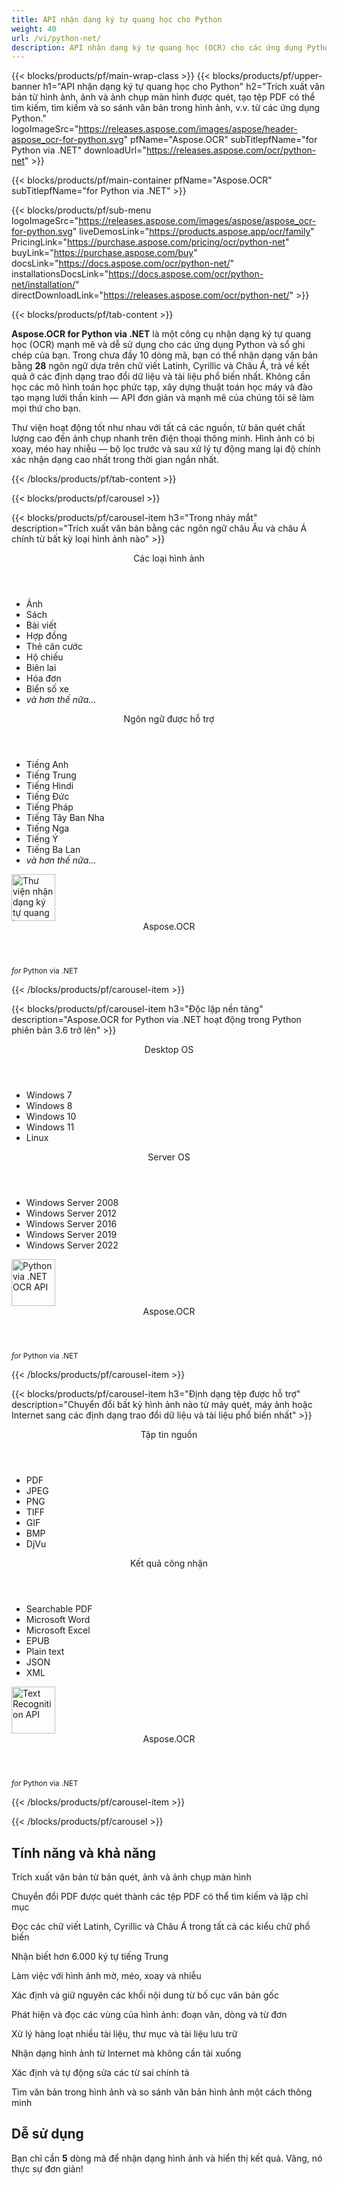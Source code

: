 ```yaml
---
title: API nhận dạng ký tự quang học cho Python
weight: 40
url: /vi/python-net/ 
description: API nhận dạng ký tự quang học (OCR) cho các ứng dụng Python của bạn. Trích xuất văn bản từ bản quét và ảnh, tạo tệp PDF có thể tìm kiếm, xử lý hàng loạt thư mục và tài liệu lưu trữ, v.v. trong chưa đến 10 dòng mã.
---
```


{{< blocks/products/pf/main-wrap-class >}}
{{< blocks/products/pf/upper-banner h1="API nhận dạng ký tự quang học cho Python" h2="Trích xuất văn bản từ hình ảnh, ảnh và ảnh chụp màn hình được quét, tạo tệp PDF có thể tìm kiếm, tìm kiếm và so sánh văn bản trong hình ảnh, v.v. từ các ứng dụng Python." logoImageSrc="https://releases.aspose.com/images/aspose/header-aspose_ocr-for-python.svg" pfName="Aspose.OCR" subTitlepfName="for Python via .NET" downloadUrl="https://releases.aspose.com/ocr/python-net" >}}

{{< blocks/products/pf/main-container pfName="Aspose.OCR" subTitlepfName="for Python via .NET" >}}

{{< blocks/products/pf/sub-menu logoImageSrc="https://releases.aspose.com/images/aspose/aspose_ocr-for-python.svg" liveDemosLink="https://products.aspose.app/ocr/family" PricingLink="https://purchase.aspose.com/pricing/ocr/python-net" buyLink="https://purchase.aspose.com/buy" docsLink="https://docs.aspose.com/ocr/python-net/" installationsDocsLink="https://docs.aspose.com/ocr/python-net/installation/"  directDownloadLink="https://releases.aspose.com/ocr/python-net/" >}}

{{< blocks/products/pf/tab-content >}}
<p><b>Aspose.OCR for Python via .NET</b> là một công cụ nhận dạng ký tự quang học (OCR) mạnh mẽ và dễ sử dụng cho các ứng dụng Python và sổ ghi chép của bạn. Trong chưa đầy 10 dòng mã, bạn có thể nhận dạng văn bản bằng <b>28</b> ngôn ngữ dựa trên chữ viết Latinh, Cyrillic và Châu Á, trả về kết quả ở các định dạng trao đổi dữ liệu và tài liệu phổ biến nhất. Không cần học các mô hình toán học phức tạp, xây dựng thuật toán học máy và đào tạo mạng lưới thần kinh &mdash; API đơn giản và mạnh mẽ của chúng tôi sẽ làm mọi thứ cho bạn.</p>
<p>Thư viện hoạt động tốt như nhau với tất cả các nguồn, từ bản quét chất lượng cao đến ảnh chụp nhanh trên điện thoại thông minh. Hình ảnh có bị xoay, méo hay nhiễu &mdash; bộ lọc trước và sau xử lý tự động mang lại độ chính xác nhận dạng cao nhất trong thời gian ngắn nhất.</p>
{{< /blocks/products/pf/tab-content >}}

<!--Diagrams Start-->
{{< blocks/products/pf/carousel >}}

{{< blocks/products/pf/carousel-item h3="Trong nháy mắt" description="Trích xuất văn bản bằng các ngôn ngữ châu Âu và châu Á chính từ bất kỳ loại hình ảnh nào" >}}
<div class="diagram1 d1-python">
 <div class="d1-row">
  <div class="d1-col d1-left">
   <header>
    <i class="fa fa-image">
    </i>    
	Các loại hình ảnh
   </header>
   <ul>   
<li>Ảnh</li>
    <li>Sách</li>
    <li>Bài viết</li>
    <li>Hợp đồng</li>
    <li>Thẻ căn cước</li>
    <li>Hộ chiếu</li>
    <li>Biên lai</li>
    <li>Hóa đơn</li>
    <li>Biển số xe</li>
    <li><i>và hơn thế nữa...</i></li>
   </ul>
  </div>
  <!--/left-->
  <div class="d1-col d1-right">
   <header>
    <i class="fa fa-language">
    </i>
    Ngôn ngữ được hỗ trợ
   </header>
   <ul> 
<li>Tiếng Anh</li>
    <li>Tiếng Trung</li>
    <li>Tiếng Hindi</li>
    <li>Tiếng Đức</li>
    <li>Tiếng Pháp</li>
    <li>Tiếng Tây Ban Nha</li>
    <li>Tiếng Nga</li>
    <li>Tiếng Ý</li>
    <li>Tiếng Ba Lan</li>
    <li><i>và hơn thế nữa...</i></li>
   </ul>
  </div>
  <!--/right-->
 </div>
 <!--/row-->
 <div class="d1-logo">
  <img width="70" height="75" alt="Thư viện nhận dạng ký tự quang học" src="https://releases.aspose.com/images/aspose/aspose_ocr-for-python.svg"/>
  <header>
   Aspose.OCR
  </header>
  <footer>
   <small>
    <em>
     for
    </em>
    Python via .NET
   </small>
  </footer>
 </div>
 <!--/logo-->
</div>

{{< /blocks/products/pf/carousel-item >}}

{{< blocks/products/pf/carousel-item h3="Độc lập nền tảng" description="Aspose.OCR for Python via .NET hoạt động trong Python phiên bản 3.6 trở lên" >}}
<div class="diagram1 d1-python">
 <div class="d1-row">
  <div class="d1-col d1-left">
   <header>
    <i class="fa fa-laptop">
    </i>
    Desktop OS
   </header>
   <ul>
    <li>Windows 7</li>
    <li>Windows 8</li>
    <li>Windows 10</li>
    <li>Windows 11</li>
	<li>Linux</li>
   </ul>  
  </div>
  <!--/left-->
  <div class="d1-col d1-right">
   <header>
    <i class="fa fa-server">
    </i>
    Server OS
   </header>
   <ul>
    <li>Windows Server 2008</li>
    <li>Windows Server 2012</li>
    <li>Windows Server 2016</li>
    <li>Windows Server 2019</li>
    <li>Windows Server 2022</li>
   </ul>
  </div>
  <!--/right-->
 </div>
 <!--/row-->
 <div class="d1-logo">
  <img width="70" height="75" alt="Python via .NET OCR API" src="https://releases.aspose.com/images/aspose/aspose_ocr-for-python.svg"/>
  <header>
   Aspose.OCR
  </header>
  <footer>
   <small>
    <em>
     for
    </em>
    Python via .NET
   </small>
  </footer>
 </div>
 <!--/logo-->
</div>

{{< /blocks/products/pf/carousel-item >}}

{{< blocks/products/pf/carousel-item h3="Định dạng tệp được hỗ trợ" description="Chuyển đổi bất kỳ hình ảnh nào từ máy quét, máy ảnh hoặc Internet sang các định dạng trao đổi dữ liệu và tài liệu phổ biến nhất" >}}
<div class="diagram1 d2 d1-python">
 <div class="d1-row">
  <div class="d1-col d1-left">
   <header>
    <i class="fa fa-long-arrow-down">
    </i>
    Tập tin nguồn
   </header>
   <ul>
    <li>PDF</li>
    <li>JPEG</li>
    <li>PNG</li>
    <li>TIFF</li>
    <li>GIF</li>
    <li>BMP</li>
    <li>DjVu</li>
   </ul>
  </div>
  <!--/left-->
<div class="d1-col d1-right">
   <header>
    <i class="fa fa-mail-forward">
    </i>
    Kết quả công nhận
   </header>
   <ul>
    <li>Searchable PDF</li>
    <li>Microsoft Word</li>
    <li>Microsoft Excel</li>
    <li>EPUB</li>
    <li>Plain text</li>
    <li>JSON</li>
    <li>XML</li>
   </ul>
  </div>
  <!--/right-->
 </div>
 <!--/row-->
 <div class="d1-logo">
  <img width="70" height="75" alt="Text Recognition API" src="https://releases.aspose.com/images/aspose/aspose_ocr-for-python.svg"/>
  <header>
   Aspose.OCR
  </header>
  <footer>
   <small>
    <em>
     for
    </em>
    Python via .NET
   </small>
  </footer>
 </div>
 <!--/logo-->
</div>

{{< /blocks/products/pf/carousel-item >}}

{{< /blocks/products/pf/carousel >}}
<!--Diagrams End-->

<!--Feature-section Start-->
<div class="container-fluid features-section bg-gray">
 <a class="anchor" id="features" name="features">
 </a>
 <div class="row">
  <div class="container">
   <h2 class="pr-ft">Tính năng và khả năng</h2>
   <p>
   </p>
   <div class="col-lg-4">
    <em class="fa fa-image ico-blue fa-2x col-lg-2">
    </em>
    <p class="col-lg-10">Trích xuất văn bản từ bản quét, ảnh và ảnh chụp màn hình</p>
   </div>
   <div class="col-lg-4">
    <em class="fa fa-file-text-o ico-blue fa-2x col-lg-2">
    </em>
    <p class="col-lg-10">Chuyển đổi PDF được quét thành các tệp PDF có thể tìm kiếm và lập chỉ mục</p>
   </div>
   <div class="col-lg-4">
    <em class="fa fa-globe ico-blue fa-2x col-lg-2">
    </em>
    <p class="col-lg-10">Đọc các chữ viết Latinh, Cyrillic và Châu Á trong tất cả các kiểu chữ phổ biến</p>
   </div>
   <div class="col-lg-4">
    <em class="fa fa-language ico-blue fa-2x col-lg-2">
    </em>
    <p class="col-lg-10">Nhận biết hơn 6.000 ký tự tiếng Trung</p>
   </div>   
   <div class="col-lg-4">
    <em class="fa fa-eye ico-blue fa-2x col-lg-2">
    </em>
    <p class="col-lg-10">Làm việc với hình ảnh mờ, méo, xoay và nhiễu</p>
   </div>
   <div class="col-lg-4">
    <em class="fa fa-indent ico-blue fa-2x col-lg-2">
    </em>
    <p class="col-lg-10">Xác định và giữ nguyên các khối nội dung từ bố cục văn bản gốc</p>
   </div>
   <div class="col-lg-4">
    <em class="fa fa-object-group ico-blue fa-2x col-lg-2">
    </em>
    <p class="col-lg-10">Phát hiện và đọc các vùng của hình ảnh: đoạn văn, dòng và từ đơn</p>
   </div>
   <div class="col-lg-4">
    <em class="fa fa-folder-open ico-blue fa-2x col-lg-2">
    </em>
    <p class="col-lg-10">Xử lý hàng loạt nhiều tài liệu, thư mục và tài liệu lưu trữ</p>
   </div>
   <div class="col-lg-4">
    <em class="fa fa-link ico-blue fa-2x col-lg-2">
    </em>
    <p class="col-lg-10">Nhận dạng hình ảnh từ Internet mà không cần tải xuống</p>
   </div>
   <div class="col-lg-4">
    <em class="fa fa-check ico-blue fa-2x col-lg-2">
    </em>
    <p class="col-lg-10">Xác định và tự động sửa các từ sai chính tả</p>
   </div>
   <div class="col-lg-4">
    <em class="fa fa-search ico-blue fa-2x col-lg-2">
    </em>
    <p class="col-lg-10">Tìm văn bản trong hình ảnh và so sánh văn bản hình ảnh một cách thông minh</p>
   </div>  

<div class="col-lg-12">

<h2 class="h2title">Dễ sử dụng</h2>

<p>Bạn chỉ cần <b>5</b> dòng mã để nhận dạng hình ảnh và hiển thị kết quả. Vâng, nó thực sự đơn giản!</p>

<!-- BEGIN LCS -->
<div class="ocr-lcs">
	<style>
		.ocr-lcs-controls {
			display: flex;
			flex-wrap: wrap;
		}

		.ocr-lcs-drop {
			cursor: pointer;
			display: flex;
			flex-direction: column;
			align-items: center;
			min-width: 350px;
			box-sizing: border-box;
			margin: 0 15px 15px 0;
			padding: 15px 15px 10px 15px;
			border: dashed 3px #73b5fb;
			border-radius: 10px;
			background-color: #ffffff;
		}

		.ocr-lcs-drop input {
			display: none;
		}

		.ocr-lcs-drop-preload {
			display: none;
		}

		.ocr-lcs-drop svg {
			width: 48px;
			margin-bottom: 5px;
			filter: invert(70%) sepia(12%) saturate(3506%) hue-rotate(183deg) brightness(101%) contrast(97%);
		}

		.ocr-lcs-drop span {
			font-size: 18px;
			text-align: center;
		}

		.ocr-lcs-filename {
			display: none;
		}

		.ocr-lcs-filename span {
			font-style: italic;
		}

		.ocr-lcs-recognizing {
			display: none;
		}

		.ocr-lcs-recognizing span {
			font-style: italic;
		}

		.ocr-lcs-mods {
			display: flex;
			flex-direction: column;
		}

		.ocr-lcs-mods > * {
			width: 150px;
			box-sizing: border-box;
		}

		.ocr-lcs-mods select {
			margin-bottom: 7px;
			padding: .6em 1.4em .5em .8em;
			border:  solid 2px #73b5fb;
			border-radius: .5em;
			line-height: 1.3;
			font-family: arial,sans-serif,-apple-system,BlinkMacSystemFont,segoe ui,Roboto,helvetica neue,apple color emoji,segoe ui emoji,segoe ui symbol;
			font-size: 16px;
			font-weight: 700;
			color: #73b5fb;
			-moz-appearance: none;
			-webkit-appearance: none;
			appearance: none;
			background-color: #ffffff;
			background-image: url('data:image/svg+xml;charset=US-ASCII,%3Csvg%20xmlns%3D%22http%3A%2F%2Fwww.w3.org%2F2000%2Fsvg%22%20width%3D%22292.4%22%20height%3D%22292.4%22%3E%3Cpath%20fill%3D%22%2373b5fb%22%20d%3D%22M287%2069.4a17.6%2017.6%200%200%200-13-5.4H18.4c-5%200-9.3%201.8-12.9%205.4A17.6%2017.6%200%200%200%200%2082.2c0%205%201.8%209.3%205.4%2012.9l128%20127.9c3.6%203.6%207.8%205.4%2012.8%205.4s9.2-1.8%2012.8-5.4L287%2095c3.5-3.5%205.4-7.8%205.4-12.8%200-5-1.9-9.2-5.5-12.8z%22%2F%3E%3C%2Fsvg%3E');
			background-repeat: no-repeat, repeat;
			background-position: right .7em top 50%, 0 0;
			background-size: .65em auto, 100%;
		}

		.ocr-lcs-mods select::-ms-expand {
			display: none;
		}

		.ocr-lcs-mods select:hover, .ocr-lcs-mods select:focus {
			border-color: #1a89d0;
			color: #1a89d0;
			background-image: url('data:image/svg+xml;charset=US-ASCII,%3Csvg%20xmlns%3D%22http%3A%2F%2Fwww.w3.org%2F2000%2Fsvg%22%20width%3D%22292.4%22%20height%3D%22292.4%22%3E%3Cpath%20fill%3D%22%231a89d0%22%20d%3D%22M287%2069.4a17.6%2017.6%200%200%200-13-5.4H18.4c-5%200-9.3%201.8-12.9%205.4A17.6%2017.6%200%200%200%200%2082.2c0%205%201.8%209.3%205.4%2012.9l128%20127.9c3.6%203.6%207.8%205.4%2012.8%205.4s9.2-1.8%2012.8-5.4L287%2095c3.5-3.5%205.4-7.8%205.4-12.8%200-5-1.9-9.2-5.5-12.8z%22%2F%3E%3C%2Fsvg%3E');
		}

		.ocr-lcs-mods select:focus {
			outline: none;
		}

		*[dir="rtl"] .ocr-lcs-mods select, :root:lang(ar) .ocr-lcs-mods select, :root:lang(iw) .ocr-lcs-mods select {
			background-position: left .7em top 50%, 0 0;
			padding: .6em .8em .5em 1.4em;
		}

		.ocr-lcs-mods select option {
			font-weight: normal;
			color: #4c4c4c;
		}

		.ocr-lcs-mods input {
			padding: 0.6em .6em;
			border: none;
			border-radius: .5em;
			box-shadow: inset 0 1px rgb(255 255 255 / 15%), 0 1px 1px rgb(0 0 0 / 8%);
			font-family: arial,sans-serif,-apple-system,BlinkMacSystemFont,segoe ui,Roboto,helvetica neue,apple color emoji,segoe ui emoji,segoe ui symbol;
			font-size: 16px;
			font-weight: 700;
			color: #ffffff;
			background-color: #1a89d0;
		}

		.ocr-lcs-mods input:hover {
			background-color: #3071a9;
			transition: all .3s ease;
			transition-property: all;
			transition-duration: 0.3s;
			transition-timing-function: ease;
			transition-delay: 0s;
		}

		.ocr-lcs-disabled {
			background-color: silver !important;
		}

		.ocr-lcs-disclaimer {
			font-size: 12px !important;
		}

		.ocr-lcs-result {
			position: fixed;
			top: 0px;
			right: 0px;
			bottom: 0px;
			left: 0px;
			background: rgba(0,0,0,0.8);
			z-index: 9998;
			-webkit-transition: opacity 400ms ease-in;
			-moz-transition: opacity 400ms ease-in;
			transition: opacity 400ms ease-in;
			display: none;
		}

		.ocr-lcs-result > div {
			width: 90vw;
			position: relative;
			margin: 10% auto;
			padding: 5px 20px 13px 20px;
			border-radius: 10px;
			background: #ffffff;
			pointer-events: auto;
		}

		.ocr-lcs-result header {
			position: relative;
			display: flex;
			justify-content: space-between;
			align-items: center;
			padding:  5px 0 10px 0;
			border-bottom: dotted 1px #1a89d0;
		}

		.ocr-lcs-result header span {
			font-size: 18px;
			font-weight: 700;
		}

		.ocr-lcs-result header i {
			cursor: pointer;
			color: #1a89d0;
			font-size: 24px !important;
		}

		.ocr-lcs-result header i:hover {
			color: #3071a9;
		}

		.ocr-lcs-result article {
			max-height: 500px;
			overflow: auto;
			margin: 25px 0 15px 0;
		}
	</style>
	<div class="ocr-lcs-controls">
		<div class="ocr-lcs-drop" onclick="OcrLcsUpload(this);" ondragover="event.preventDefault();" ondrop="OcrLcsDropped(event,this);">
			<input type="file" accept=".jpg,.jpeg,.png,.bmp,.tif,.tiff,.gif" onchange="OcrLcsFileSelected(this);" />
			<svg class="ocr-lcs-drop-preload" xmlns="http://www.w3.org/2000/svg" xmlns:xlink="http://www.w3.org/1999/xlink" viewBox="0 0 100 100"><g transform="translate(89,50)"><g transform="rotate(0)"><circle cx="0" cy="0" r="5" fill="#29c26a" fill-opacity="1"><animateTransform attributeName="transform" type="scale" begin="-0.8888888888888888s" values="2 2;1 1" keyTimes="0;1" dur="1s" repeatCount="indefinite"></animateTransform><animate attributeName="fill-opacity" keyTimes="0;1" dur="1s" repeatCount="indefinite" values="1;0" begin="-0.8888888888888888s"></animate></circle></g></g><g transform="translate(79.87573328164014,75.06871677777502)"><g transform="rotate(40)"><circle cx="0" cy="0" r="5" fill="#29c26a" fill-opacity="0.8888888888888888"><animateTransform attributeName="transform" type="scale" begin="-0.7777777777777778s" values="2 2;1 1" keyTimes="0;1" dur="1s" repeatCount="indefinite"></animateTransform><animate attributeName="fill-opacity" keyTimes="0;1" dur="1s" repeatCount="indefinite" values="1;0" begin="-0.7777777777777778s"></animate></circle></g></g><g transform="translate(56.772278929010284,88.40750236747611)"><g transform="rotate(80)"><circle cx="0" cy="0" r="5" fill="#29c26a" fill-opacity="0.7777777777777778"><animateTransform attributeName="transform" type="scale" begin="-0.6666666666666666s" values="2 2;1 1" keyTimes="0;1" dur="1s" repeatCount="indefinite"></animateTransform><animate attributeName="fill-opacity" keyTimes="0;1" dur="1s" repeatCount="indefinite" values="1;0" begin="-0.6666666666666666s"></animate></circle></g></g><g transform="translate(30.500000000000007,83.77499074759311)"><g transform="rotate(119.99999999999999)"><circle cx="0" cy="0" r="5" fill="#29c26a" fill-opacity="0.6666666666666666"><animateTransform attributeName="transform" type="scale" begin="-0.5555555555555556s" values="2 2;1 1" keyTimes="0;1" dur="1s" repeatCount="indefinite"></animateTransform><animate attributeName="fill-opacity" keyTimes="0;1" dur="1s" repeatCount="indefinite" values="1;0" begin="-0.5555555555555556s"></animate></circle></g></g><g transform="translate(13.351987789349579,63.33878558970109)"><g transform="rotate(160)"><circle cx="0" cy="0" r="5" fill="#29c26a" fill-opacity="0.5555555555555556"><animateTransform attributeName="transform" type="scale" begin="-0.4444444444444444s" values="2 2;1 1" keyTimes="0;1" dur="1s" repeatCount="indefinite"></animateTransform><animate attributeName="fill-opacity" keyTimes="0;1" dur="1s" repeatCount="indefinite" values="1;0" begin="-0.4444444444444444s"></animate></circle></g></g><g transform="translate(13.351987789349572,36.661214410298925)"><g transform="rotate(200)"><circle cx="0" cy="0" r="5" fill="#29c26a" fill-opacity="0.4444444444444444"><animateTransform attributeName="transform" type="scale" begin="-0.3333333333333333s" values="2 2;1 1" keyTimes="0;1" dur="1s" repeatCount="indefinite"></animateTransform><animate attributeName="fill-opacity" keyTimes="0;1" dur="1s" repeatCount="indefinite" values="1;0" begin="-0.3333333333333333s"></animate></circle></g></g><g transform="translate(30.499999999999982,16.2250092524069)"><g transform="rotate(239.99999999999997)"><circle cx="0" cy="0" r="5" fill="#29c26a" fill-opacity="0.3333333333333333"><animateTransform attributeName="transform" type="scale" begin="-0.2222222222222222s" values="2 2;1 1" keyTimes="0;1" dur="1s" repeatCount="indefinite"></animateTransform><animate attributeName="fill-opacity" keyTimes="0;1" dur="1s" repeatCount="indefinite" values="1;0" begin="-0.2222222222222222s"></animate></circle></g></g><g transform="translate(56.77227892901027,11.59249763252388)"><g transform="rotate(280)"><circle cx="0" cy="0" r="5" fill="#29c26a" fill-opacity="0.2222222222222222"><animateTransform attributeName="transform" type="scale" begin="-0.1111111111111111s" values="2 2;1 1" keyTimes="0;1" dur="1s" repeatCount="indefinite"></animateTransform><animate attributeName="fill-opacity" keyTimes="0;1" dur="1s" repeatCount="indefinite" values="1;0" begin="-0.1111111111111111s"></animate></circle></g></g><g transform="translate(79.87573328164014,24.931283222224955)"><g transform="rotate(320)"><circle cx="0" cy="0" r="5" fill="#29c26a" fill-opacity="0.1111111111111111"><animateTransform attributeName="transform" type="scale" begin="0s" values="2 2;1 1" keyTimes="0;1" dur="1s" repeatCount="indefinite"></animateTransform><animate attributeName="fill-opacity" keyTimes="0;1" dur="1s" repeatCount="indefinite" values="1;0" begin="0s"></animate></circle></g></g><!-- [ldio] generated by https://loading.io/ --></svg>
			<svg class="ocr-lcs-drop-icon" xmlns="http://www.w3.org/2000/svg" xmlns:xlink="http://www.w3.org/1999/xlink" viewBox="0 0 128 128"><path d="M80,0v32h32L80,0z M72,32V0H28c-6.63,0-12,5.37-12,12v104c0,6.62,5.37,12,12,12h72c6.63,0,12-5.37,12-12V40H80.22	C75.57,40,72,36.42,72,32z M88.03,86.03C87.07,87.43,85.55,88,84,88s-3.07-0.59-4.24-1.76L70,76.47V102c0,3.31-2.69,6-6,6	s-6-2.69-6-6V76.47l-9.76,9.76c-2.34,2.34-6.14,2.34-8.49,0s-2.34-6.14,0-8.49l20-20c2.34-2.34,6.14-2.34,8.49,0l20,20	C90.57,80.1,90.57,83.9,88.03,86.03z"/></svg>
			<span class="ocr-lcs-filename">Sẵn sàng để nhận ra <span></span></span>
			<span class="ocr-lcs-recognizing">Công nhận <span></span></span>
			<span class="ocr-lcs-hint">Thả một tập tin ở đây hoặc nhấp để duyệt *</span>
		</div>
		<div class="ocr-lcs-mods">
			<select name="language">
				<!--<option value="39">Albanian</option>-->
				<!--<option value="24">Arabic</option>-->
				<!--<option value="45">Azerbaijani </option>-->
				<!--<option value="27">Bengali</option>-->
				<option value="44">Bulgarian</option>
				<option value="22">Chinese</option>
				<option value="17">Croatian</option>
				<option value="18">Czech</option>
				<option value="13">Danish</option>
				<option value="10">Dutch</option>
				<option value="1" selected="selected">English</option>
				<option value="20">Estonian</option>
				<option value="15">Finnish</option>
				<option value="3">French</option>
				<!--<option value="43">Georgian</option>-->
				<option value="2">German</option>
				<!--<option value="36">Greek</option>-->
				<!--<option value="34">Hebrew</option>-->
				<option value="25">Hindi</option>
				<!--<option value="33">Indonesian</option>-->
				<option value="4">Italian</option>
				<!--<option value="37">Japanese</option>-->
				<!--<option value="40">Latin</option>-->
				<!--<option value="35">Javanese</option>-->
				<!--<option value="32">Korean</option>-->
				<option value="12">Latvian</option>
				<option value="11">Lithuanian</option>
				<option value="14">Norwegian</option>
				<!--<option value="38">Persian</option>-->
				<option value="7">Polish</option>
				<option value="6">Portuguese</option>
				<option value="21">Romanian</option>
				<option value="23">Russian</option>
				<option value="16">Serbian</option>
				<option value="9">Slovak</option>
				<option value="8">Slovenian</option>
				<option value="5">Spanish</option>
				<option value="19">Swedish</option>
				<!--<option value="28">Tibetan</option>-->
				<!--<option value="29">Thai</option>-->
				<!--<option value="31">Turkish</option>-->
				<option value="26">Ukrainian</option>
				<!--<option value="30">Urdu</option>-->
				<!--<option value="42">Uzbek</option>-->
				<!--<option value="41">Vietnamese</option>-->
			</select>
			<input type="button" value="Mã vận hành" class="ocr-lcs-recognize ocr-lcs-disabled" onclick="OcrLcsRecognize(this)" />
		</div>
	</div>


	<p class="ocr-lcs-disclaimer">* Bằng cách tải lên tệp của bạn hoặc sử dụng dịch vụ, bạn đồng ý với chúng tôi <a href="https://about.aspose.com/legal/terms-of-use" rel="nofollow noreferrer" target="_blank">Điều khoản sử dụng</a> và <a href="https://about.aspose.com/legal/privacy-policy" rel="nofollow noreferrer" target="_blank">Chính sách bảo mật</a>.</p>
<div id="code" class="codeblock"><h3>Live code sample - Python 3</h3><pre><code class="cs hljs csharp"><span class="hljs-comment"># Khởi tạo công cụ OCR</span>
recognitionEngine = AsposeOcr()
<span class="hljs-comment"># Thêm hình ảnh vào hàng loạt</span>
input = OcrInput(InputType.SINGLE_IMAGE)
input.add("<span class="ocr-lcs-code-filename-placeholder">sample.png</span><span class="ocr-lcs-code-filename-actual"></span>")
<span class="hljs-comment"># Trích xuất văn bản từ hình ảnh</span>
result = recognitionEngine.recognize(input)
<span class="hljs-comment"># Hiển thị kết quả nhận dạng</span>
print(result[0].recognition_text)</code></pre></div>
	<div class="ocr-lcs-result" onclick="OcrLcsCurtainClick(this)">
		<div>
			<header>
				<span>Kết quả công nhận</span>
				<i class="fa fa-times" onclick="OcrLcsCloseResult(this);"></i>
			</header>
			<article>&nbsp;</article>
		</div>
	</div>
	<script>
		function OcrLcsUpload(obj)
		{
			let fileInput = $(obj).children("input[type='file']")[0];
			fileInput.click();
		}

		function OcrLcsDropped(event, obj)
		{
			let fileInput = $(obj).children("input[type='file']")[0];
			fileInput.files = event.dataTransfer.files;
			OcrLcsFileSelected(fileInput);
			event.preventDefault();
			return false;
		}

		function OcrLcsFileSelected(obj)
		{
			if(obj.files.length > 0)
			{
				let fileName = obj.value.replace(/.*[\/\\]/, "");
				$(obj).closest(".ocr-lcs-controls").find(".ocr-lcs-recognize").removeClass("ocr-lcs-disabled");
				$(obj).siblings(".ocr-lcs-filename").show().children("span").text(fileName);
				$(obj).siblings(".ocr-lcs-recognizing").children("span").text(fileName);
				$(obj).closest(".ocr-lcs").find(".ocr-lcs-code-filename-placeholder").hide();
				$(obj).closest(".ocr-lcs").find(".ocr-lcs-code-filename-actual").text(fileName).show();
			}
		}

		function OcrLcsRecognize(obj)
		{
			let button = $(obj);
			if(button.hasClass("ocr-lcs-disabled")) return false;
			let icon = button.closest(".ocr-lcs-controls").find(".ocr-lcs-drop-icon");
			let preloader = button.closest(".ocr-lcs-controls").find(".ocr-lcs-drop-preload");
			let recognizingField = button.closest(".ocr-lcs-controls").find(".ocr-lcs-recognizing");
			let filenameField = button.closest(".ocr-lcs-controls").find(".ocr-lcs-filename");
			let hint = button.closest(".ocr-lcs-controls").find(".ocr-lcs-hint");
			preloader.show();
			recognizingField.show();
			icon.hide();
			filenameField.hide();
			hint.hide();
			button.addClass("ocr-lcs-disabled");
			let lang = button.siblings("select").val();
			let file = button.closest(".ocr-lcs-controls").find("input[type='file']")[0].files[0];
			let payload = new FormData();
			payload.append("language", lang);
			payload.append("attachfile", file);
			$.ajax({
				url: "https://api.products.aspose.app/ocr/conversion/RecognizeImageFromVidget",
				type: "POST",
				data: payload,
				processData: false,
				contentType: false
			}).done(function(data){
				let resultDialog = button.closest(".ocr-lcs").find(".ocr-lcs-result");
				let output = data.replace(/(?:\r\n|\r|\n)/g, "<br />");
				resultDialog.find("article").html(output);
				resultDialog.slideDown(200);
			}).fail(function(jqxhr,textStatus,error){
				console.log(`[${textStatus}] ${error}`);
			}).always(function(){
				preloader.hide();
				recognizingField.hide();
				icon.show();
				hint.show();
				button.closest(".ocr-lcs-controls").find("input[type='file']")[0].value = null;
				$(obj).closest(".ocr-lcs").find(".ocr-lcs-code-filename-placeholder").show();
				$(obj).closest(".ocr-lcs").find(".ocr-lcs-code-filename-actual").hide();
			});
		}

		function OcrLcsCurtainClick(obj)
		{
			if($(event.target).is(".ocr-lcs-result")) $(obj).hide();
		}

		function OcrLcsCloseResult(obj)
		{
			$(obj).closest(".ocr-lcs-result").slideUp(200);
		}
	</script>
</div>
<!-- END LCS -->

</div>

<div class="col-lg-12">
<h2 class="h2title">28 ngôn ngữ nhận dạng</h2>
<p><b>Aspose.OCR for Python via .NET</b> có thể nhận dạng một số lượng lớn ngôn ngữ và tất cả các tập lệnh viết phổ biến, bao gồm cả văn bản có nhiều ngôn ngữ:</p>
<ul>
<li><b>Bảng chữ cái Latinh mở rộng</b>: tiếng Croatia, tiếng Séc, tiếng Đan Mạch, tiếng Hà Lan, tiếng Anh (bao gồm cả chữ viết tay), tiếng Estonia, tiếng Phần Lan, tiếng Pháp, tiếng Đức, tiếng Ý, tiếng Latvia, tiếng Litva, tiếng Na Uy, tiếng Ba Lan, tiếng Bồ Đào Nha, tiếng Rumani , tiếng Slovak, tiếng Slovene, tiếng Tây Ban Nha, tiếng Thụy Điển.</li>
<li><b>Bảng chữ cái Cyrillic</b>: tiếng Belorussian, tiếng Bulgari, tiếng Kazakh, tiếng Nga, tiếng Serbia, tiếng Ukraina.</li>
<li><b>Tiếng Trung</b>: hơn 6.000 ký tự.</li>
<li><b>Tiếng Hindi</b></li>
</ul>
<p>Bạn cũng có thể đọc văn bản bằng các ngôn ngữ khác dựa trên tiếng Latinh và Cyrillic mở rộng, ngay cả khi chúng không được công cụ OCR hỗ trợ trực tiếp. Ví dụ: tiếng Latinh, tiếng Việt, tiếng Gaelic, v.v.</p>
</div>

<div class="col-lg-12">
<h2 class="h2title">Bộ lọc xử lý mạnh mẽ</h2>
<p>Độ chính xác và độ tin cậy của nhận dạng ký tự quang học phụ thuộc nhiều vào chất lượng của hình ảnh gốc. <b>Aspose.OCR for Python via .NET</b> cung cấp một số lượng lớn các bộ lọc xử lý hình ảnh thủ công và hoàn toàn tự động giúp nâng cao hình ảnh trước khi gửi đến công cụ OCR:</p>
<ul>
<li>Tự động làm thẳng các hình ảnh được căn chỉnh nghiêng một chút so với chiều ngang.</li>
<li>Xoay hình ảnh bị lệch nghiêm trọng theo cách thủ công.</li>
<li>Tự động loại bỏ bụi bẩn, đốm, vết trầy xước, ánh sáng chói, độ dốc không mong muốn và tiếng ồn khác.</li>
<li>Tự động điều chỉnh độ tương phản của hình ảnh.</li>
<li>Tự động nâng cấp hoặc thay đổi kích thước hình ảnh theo cách thủ công.</li>
<li>Chuyển đổi hình ảnh thành đen trắng hoặc thang độ xám.</li>
<li>Đảo ngược màu sắc của hình ảnh để vùng sáng có màu tối và vùng tối có màu sáng.</li>
<li>Tăng độ dày của ký tự trong hình ảnh.</li>
<li>Làm mờ hình ảnh nhiễu trong khi vẫn giữ nguyên các cạnh của chữ cái.</li>
<li>Làm phẳng độ cong của trang và sửa méo ống kính máy ảnh cho ảnh trang.</li>
</ul>
<p>Các bộ lọc này có thể được kết hợp và áp dụng cho toàn bộ hình ảnh hoặc chỉ cho các vùng được chọn của hình ảnh, cũng như trong quá trình xử lý hàng loạt. Bạn không chỉ có thể tinh chỉnh quá trình tiền xử lý trong quy trình nhận dạng mà còn có thể lưu trữ hình ảnh đã xử lý để hiển thị, lưu vào bộ nhớ cache và gỡ lỗi.</p>
</div>

<div class="col-lg-12">
<h2 class="h2title">Được tối ưu hóa cho các loại tài liệu cụ thể</h2>
<p><b>Aspose.OCR for Python via .NET</b> cung cấp các mạng thần kinh được đào tạo đặc biệt để trích xuất văn bản từ một số loại hình ảnh nhất định với độ chính xác tối đa:</p>
<ul>
<li>Chứng minh thư và hộ chiếu được quét hoặc chụp ảnh.</li>
<li>Biển số xe.</li>
<li>Hóa đơn.</li>
<li>Biên lai.</li>
</div>

<div class="col-lg-12">
<h2 class="h2title">Trình kiểm tra chính tả tích hợp sẵn</h2>
<p>Mặc dù <b>Aspose.OCR for Python via .NET</b> cung cấp độ chính xác nhận dạng cao, lỗi in, bụi bẩn hoặc phông chữ không chuẩn có thể khiến một số ký tự hoặc từ được nhận dạng không chính xác. Để cải thiện hơn nữa kết quả nhận dạng, bạn có thể bật trình kiểm tra chính tả. Trình kiểm tra này sẽ tìm và tự động sửa lỗi chính tả dựa trên ngôn ngữ nhận dạng đã chọn.</p>
<p>Nếu văn bản được công nhận có chứa thuật ngữ chuyên ngành, từ viết tắt và các từ khác không có trong từ điển chính tả phổ biến, thì bạn có thể cung cấp danh sách từ của riêng mình.</p>
</div>

<div class="col-lg-12">
<h2 class="h2title">Tạo các tệp PDF có thể tìm kiếm</h2>
<p>Ngay cả với độ chính xác nhận dạng cao nhất, hình ảnh gốc có thể chứa nhiều thông tin phi văn bản quan trọng hoặc đơn giản là có giá trị lịch sử lớn. <b>Aspose.OCR for Python via .NET</b> cung cấp một giải pháp đơn giản và tinh tế để kết hợp những gì tốt nhất của cả hai thế giới. Chúng tôi trích xuất văn bản từ một hình ảnh, tài liệu PDF hoặc gói tệp và đặt văn bản đó dưới dạng một lớp văn bản ẩn bên trên các hình ảnh gốc. Kết quả được lưu ở định dạng PDF, đây là tiêu chuẩn công nghiệp để lưu trữ và chia sẻ tài liệu. Các tệp kết quả có thể được tìm kiếm và lập chỉ mục, đồng thời có thể chọn và sao chép văn bản giống như cách bạn đã chọn và sao chép các ký tự gốc.</p>
</div>

<div class="col-lg-12">
<h2 class="h2title">Nhận dạng hàng loạt</h2>
<p><b>Aspose.OCR for Python via .NET</b> cho phép bạn nhận dạng nhiều tệp, bất kể số lượng và loại tệp, đơn giản như đọc một hình ảnh. Với một lệnh gọi API duy nhất, bạn có thể nhận dạng nhiều trang từ máy quét nạp giấy tự động hoặc trích xuất biển số xe từ camera giao thông tự động.</p>
<p>Kết quả có thể được lưu dưới dạng tài liệu PDF hoặc bảng tính có thể tìm kiếm hoặc được trả về dưới dạng văn bản thuần túy, JSON hoặc XML để phân tích thêm.</p>
</div>

  </div>
 </div>
</div>
<!--Feature-section End-->

{{< /blocks/products/pf/main-container >}}


{{< blocks/products/pf/support-learning-resources >}}
{{< blocks/products/pf/slr-tab tabTitle="Tài nguyên học tập" tabId="resources" >}}
{{< blocks/products/pf/slr-element name="Tài liệu" href="https://docs.aspose.com/ocr/python-net/" >}}
{{< blocks/products/pf/slr-element name="Mã nguồn" href="https://repository.aspose.com/ocr/" >}}
{{< blocks/products/pf/slr-element name="Video hướng dẫn" href="https://www.youtube.com/user/asposevideo" >}}
{{< /blocks/products/pf/slr-tab >}}

{{< blocks/products/pf/slr-tab tabTitle="Hỗ trợ sản phẩm" tabId="support" >}}
{{< blocks/products/pf/slr-element name="Hỗ trợ miễn phí" href="https://forum.aspose.com/c/ocr" >}}
{{< blocks/products/pf/slr-element name="Hỗ trợ trả phí" href="https://helpdesk.aspose.com/" >}}
{{< blocks/products/pf/slr-element name="Blog" href="https://blog.aspose.com/category/ocr/" >}}
{{< blocks/products/pf/slr-element name="Ghi chú phát hành" href="https://releases.aspose.com/ocr/python-net/release-notes/latest/" >}}
{{< /blocks/products/pf/slr-tab >}}

{{< blocks/products/pf/slr-tab tabTitle="Tại sao Aspose.OCR for Python via .NET?" tabId="success-stories" >}}
{{< blocks/products/pf/slr-element name="Danh sách khách hàng" href="https://company.aspose.com/customers" >}}
{{< blocks/products/pf/slr-element name="Câu chuyện thành công" href="https://company.aspose.com/customers/success-stories/" >}}
{{< /blocks/products/pf/slr-tab >}}

{{< /blocks/products/pf/support-learning-resources >}}

{{< blocks/products/pf/download-section downloadFreeTrialLink="https://releases.aspose.com/ocr/python-net" pricingInformationLink="https://purchase.aspose.com/pricing/ocr/python-net" >}}

{{< blocks/products/pf/offers-section pfName="Aspose.OCR" description="Aspose cũng cung cấp API OCR gốc cho các ngôn ngữ lập trình phổ biến khác:" >}}

    {{< blocks/products/pf/offers-section-item link="/ocr/java/" imgSrc="https://www.aspose.cloud/templates/aspose/img/products/ocr/aspose_ocr-for-java.svg" sdkName="Java" >}}
    {{< blocks/products/pf/offers-section-item link="/ocr/cpp/" imgSrc="https://www.aspose.cloud/templates/aspose/img/products/ocr/aspose_ocr-for-cpp.svg" sdkName="C++" >}}
     {{< blocks/products/pf/offers-section-item link="/ocr/net/" imgSrc="https://www.aspose.cloud/templates/aspose/img/products/ocr/aspose_ocr-for-net.svg" sdkName=".NET" >}}

{{< /blocks/products/pf/offers-section >}}

{{< /blocks/products/pf/main-wrap-class >}}